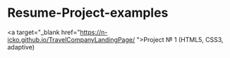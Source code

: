 # Resume-Project-examples

<a target="_blank href="https://n-icko.github.io/TravelCompanyLandingPage/ ">Project № 1 (HTML5, CSS3, adaptive)</a>
